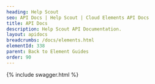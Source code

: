 ```yaml
---
heading: Help Scout
seo: API Docs | Help Scout | Cloud Elements API Docs
title: API Docs
description: Help Scout API Documentation.
layout: apidocs
breadcrumbs: /docs/elements.html
elementId: 338
parent: Back to Element Guides
order: 90
---
```


{% include swagger.html %}

